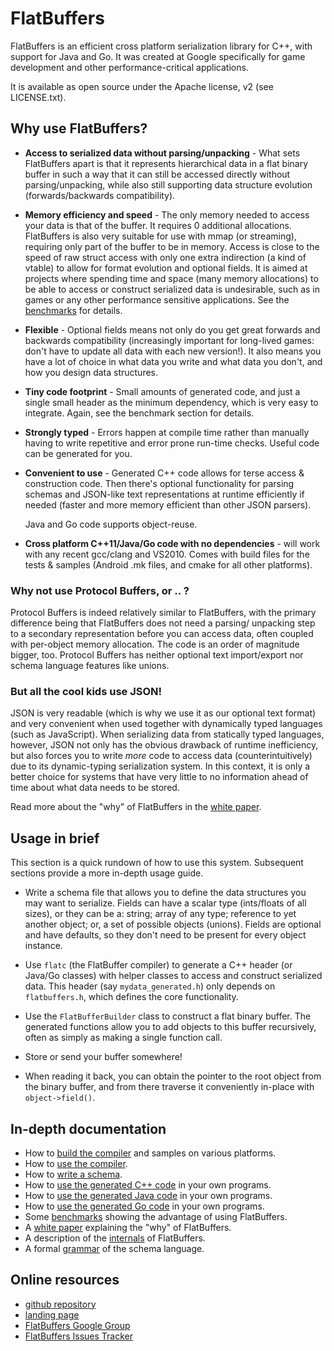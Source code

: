 # FlatBuffers

FlatBuffers is an efficient cross platform serialization library for C++,
with support for Java and Go. It was created at Google specifically for game
development and other performance-critical applications.

It is available as open source under the Apache license, v2 (see LICENSE.txt).

## Why use FlatBuffers?

-   **Access to serialized data without parsing/unpacking** - What sets
    FlatBuffers apart is that it represents hierarchical data in a flat
    binary buffer in such a way that it can still be accessed directly
    without parsing/unpacking, while also still supporting data
    structure evolution (forwards/backwards compatibility).

-   **Memory efficiency and speed** - The only memory needed to access
    your data is that of the buffer. It requires 0 additional allocations.
    FlatBuffers is also very
    suitable for use with mmap (or streaming), requiring only part of the
    buffer to be in memory. Access is close to the speed of raw
    struct access with only one extra indirection (a kind of vtable) to
    allow for format evolution and optional fields. It is aimed at
    projects where spending time and space (many memory allocations) to
    be able to access or construct serialized data is undesirable, such
    as in games or any other performance sensitive applications. See the
    [benchmarks](md__benchmarks.html) for details.

-   **Flexible** - Optional fields means not only do you get great
    forwards and backwards compatibility (increasingly important for
    long-lived games: don't have to update all data with each new
    version!). It also means you have a lot of choice in what data you
    write and what data you don't, and how you design data structures.

-   **Tiny code footprint** - Small amounts of generated code, and just
    a single small header as the minimum dependency, which is very easy
    to integrate. Again, see the benchmark section for details.

-   **Strongly typed** - Errors happen at compile time rather than
    manually having to write repetitive and error prone run-time checks.
    Useful code can be generated for you.

-   **Convenient to use** - Generated C++ code allows for terse access
    & construction code. Then there's optional functionality for parsing
    schemas and JSON-like text representations at runtime efficiently if
    needed (faster and more memory efficient than other JSON
    parsers).

    Java and Go code supports object-reuse.

-   **Cross platform C++11/Java/Go code with no dependencies** - will work with
    any recent gcc/clang and VS2010. Comes with build files for the tests &
    samples (Android .mk files, and cmake for all other platforms).

### Why not use Protocol Buffers, or .. ?

Protocol Buffers is indeed relatively similar to FlatBuffers,
with the primary difference being that FlatBuffers does not need a parsing/
unpacking step to a secondary representation before you can
access data, often coupled with per-object memory allocation. The code
is an order of magnitude bigger, too. Protocol Buffers has neither optional
text import/export nor schema language features like unions.

### But all the cool kids use JSON!

JSON is very readable (which is why we use it as our optional text
format) and very convenient when used together with dynamically typed
languages (such as JavaScript). When serializing data from statically
typed languages, however, JSON not only has the obvious drawback of runtime
inefficiency, but also forces you to write *more* code to access data
(counterintuitively) due to its dynamic-typing serialization system.
In this context, it is only a better choice for systems that have very
little to no information ahead of time about what data needs to be stored.

Read more about the "why" of FlatBuffers in the
[white paper](md__white_paper.html).

## Usage in brief

This section is a quick rundown of how to use this system. Subsequent
sections provide a more in-depth usage guide.

-   Write a schema file that allows you to define the data structures
    you may want to serialize. Fields can have a scalar type
    (ints/floats of all sizes), or they can be a: string; array of any type;
    reference to yet another object; or, a set of possible objects (unions).
    Fields are optional and have defaults, so they don't need to be
    present for every object instance.

-   Use `flatc` (the FlatBuffer compiler) to generate a C++ header (or Java/Go
    classes) with helper classes to access and construct serialized data. This
    header (say `mydata_generated.h`) only depends on `flatbuffers.h`, which
    defines the core functionality.

-   Use the `FlatBufferBuilder` class to construct a flat binary buffer.
    The generated functions allow you to add objects to this
    buffer recursively, often as simply as making a single function call.

-   Store or send your buffer somewhere!

-   When reading it back, you can obtain the pointer to the root object
    from the binary buffer, and from there traverse it conveniently
    in-place with `object->field()`.

## In-depth documentation

-   How to [build the compiler](md__building.html) and samples on various
    platforms.
-   How to [use the compiler](md__compiler.html).
-   How to [write a schema](md__schemas.html).
-   How to [use the generated C++ code](md__cpp_usage.html) in your own
    programs.
-   How to [use the generated Java code](md__java_usage.html) in your own
    programs.
-   How to [use the generated Go code](md__go_usage.html) in your own
    programs.
-   Some [benchmarks](md__benchmarks.html) showing the advantage of using
    FlatBuffers.
-   A [white paper](md__white_paper.html) explaining the "why" of FlatBuffers.
-   A description of the [internals](md__internals.html) of FlatBuffers.
-   A formal [grammar](md__grammar.html) of the schema language.

## Online resources

-   [github repository](http://github.com/google/flatbuffers)
-   [landing page](http://google.github.io/flatbuffers)
-   [FlatBuffers Google Group](http://group.google.com/group/flatbuffers)
-   [FlatBuffers Issues Tracker](http://github.com/google/flatbuffers/issues)
